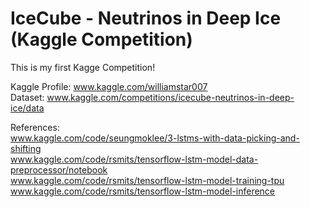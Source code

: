 # IceCube - Neutrinos in Deep Ice (Kaggle Competition)

This is my first Kagge Competition!

Kaggle Profile: www.kaggle.com/williamstar007  
Dataset: www.kaggle.com/competitions/icecube-neutrinos-in-deep-ice/data  

References:  
www.kaggle.com/code/seungmoklee/3-lstms-with-data-picking-and-shifting  
www.kaggle.com/code/rsmits/tensorflow-lstm-model-data-preprocessor/notebook  
www.kaggle.com/code/rsmits/tensorflow-lstm-model-training-tpu  
www.kaggle.com/code/rsmits/tensorflow-lstm-model-inference  
